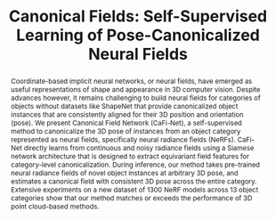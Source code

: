 ---
layout: project-page-new
title: "Canonical Fields: Self-Supervised Learning of Pose-Canonicalized Neural Fields"
authors:
  - name: Rohith Agaram
    sup: 1
  - name: Shaurya Dewan
    sup: 1
  - name: Rahul Sajnani
    sup: 1
  - name: Adrien Poulenard
    sup: 1
  - name: Madhava Krishna
    sup: 1
  - name: Srinath Sridhar
    sup: 1
affiliations:
  - name: IIIT Hyderabad, India
    link: https://robotics.iiit.ac.in
    sup: 1
permalink: /publications/2023/Rohith_CanonicalFields/
abstract: "Coordinate-based implicit neural networks, or neural fields, have emerged as useful representations of shape and appearance in 3D computer vision. Despite advances however, it remains challenging to build neural fields for categories of objects without datasets like ShapeNet that provide canonicalized object instances that are consistently aligned for their 3D position and orientation (pose). We present Canonical Field Network (CaFi-Net), a self-supervised method to canonicalize the 3D pose of instances from an object category represented as neural fields, specifically neural radiance fields (NeRFs). CaFi-Net directly learns from continuous and noisy radiance fields using a Siamese network architecture that is designed to extract equivariant field features for category-level canonicalization. During inference, our method takes pre-trained neural radiance fields of novel object instances at arbitrary 3D pose, and estimates a canonical field with consistent 3D pose across the entire category. Extensive experiments on a new dataset of 1300 NeRF models across 13 object categories show that our method matches or exceeds the performance of 3D point cloud-based methods."
paper: https://arxiv.org/abs/2212.02493/
code: https://github.com/brown-ivl/Cafi-Net/tree/main
#supplement: https://iiitaphyd-my.sharepoint.com/personal/avneesh_mishra_research_iiit_ac_in/Documents/Forms/All.aspx?RootFolder=%2Fpersonal%2Favneesh%5Fmishra%5Fresearch%5Fiiit%5Fac%5Fin%2FDocuments%2FRRC%2FOpposing%20View%20Loop%20Closure%2FE2CNN%2FPresented%20Material%2FReF%20Paper&FolderCTID=0x012000A1AB309DA2EB7542856220193D0C0808
#video: https://robotics.iiit.ac.in/publications/2020/deep-mpc-for-visual-servoing/video.mp4
#iframe: https://www.youtube.com/embed/qNAqAlb7m3E # https://www.youtube.com/embed/jhjskX4FQwA

---